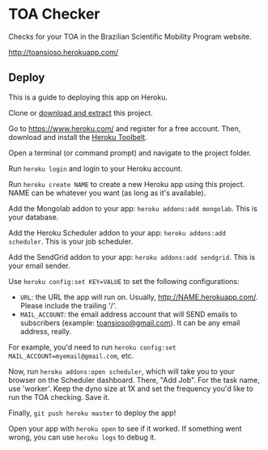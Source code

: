 TOA Checker
===========

Checks for your TOA in the Brazilian Scientific Mobility Program website.

http://toansioso.herokuapp.com/


Deploy
------

This is a guide to deploying this app on Heroku.

Clone or [download and extract](https://github.com/gberger/toansioso/archive/master.zip) this project.

Go to https://www.heroku.com/ and register for a free account. Then, download and install the [Heroku Toolbelt](https://toolbelt.heroku.com/).

Open a terminal (or command prompt) and navigate to the project folder. 

Run `heroku login` and login to your Heroku account.

Run `heroku create NAME` to create a new Heroku app using this project. NAME can be whatever you want (as long as it's available).

Add the Mongolab addon to your app: `heroku addons:add mongolab`. This is your database.

Add the Heroku Scheduler addon to your app: `heroku addons:add scheduler`. This is your job scheduler.

Add the SendGrid addon to your app: `heroku addons:add sendgrid`. This is your email sender.

Use `heroku config:set KEY=VALUE` to set the following configurations:

 * `URL`: the URL the app will run on. Usually, http://NAME.herokuapp.com/. Please include the trailing '/'.
 * `MAIL_ACCOUNT`: the email address account that will SEND emails to subscribers (example: toansioso@gmail.com). It can be any email address, really.

For example, you'd need to run `heroku config:set MAIL_ACCOUNT=myemail@gmail.com`, etc.

Now, run `heroku addons:open scheduler`, which will take you to your browser on the Scheduler dashboard. There, "Add Job". For the task name, use 'worker'. Keep the dyno size at 1X and set the frequency you'd like to run the TOA checking. Save it.

Finally, `git push heroku master` to deploy the app!

Open your app with `heroku open` to see if it worked. If something went wrong, you can use `heroku logs` to debug it.

